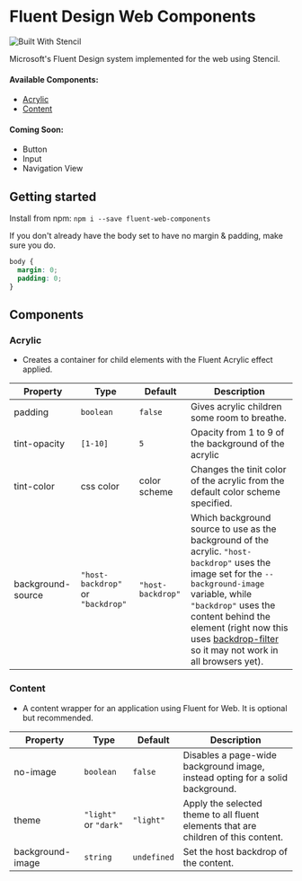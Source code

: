 # Fluent Design Web Components

![Built With Stencil](https://img.shields.io/badge/-Built%20With%20Stencil-16161d.svg?logo=data%3Aimage%2Fsvg%2Bxml%3Bbase64%2CPD94bWwgdmVyc2lvbj0iMS4wIiBlbmNvZGluZz0idXRmLTgiPz4KPCEtLSBHZW5lcmF0b3I6IEFkb2JlIElsbHVzdHJhdG9yIDE5LjIuMSwgU1ZHIEV4cG9ydCBQbHVnLUluIC4gU1ZHIFZlcnNpb246IDYuMDAgQnVpbGQgMCkgIC0tPgo8c3ZnIHZlcnNpb249IjEuMSIgaWQ9IkxheWVyXzEiIHhtbG5zPSJodHRwOi8vd3d3LnczLm9yZy8yMDAwL3N2ZyIgeG1sbnM6eGxpbms9Imh0dHA6Ly93d3cudzMub3JnLzE5OTkveGxpbmsiIHg9IjBweCIgeT0iMHB4IgoJIHZpZXdCb3g9IjAgMCA1MTIgNTEyIiBzdHlsZT0iZW5hYmxlLWJhY2tncm91bmQ6bmV3IDAgMCA1MTIgNTEyOyIgeG1sOnNwYWNlPSJwcmVzZXJ2ZSI%2BCjxzdHlsZSB0eXBlPSJ0ZXh0L2NzcyI%2BCgkuc3Qwe2ZpbGw6I0ZGRkZGRjt9Cjwvc3R5bGU%2BCjxwYXRoIGNsYXNzPSJzdDAiIGQ9Ik00MjQuNywzNzMuOWMwLDM3LjYtNTUuMSw2OC42LTkyLjcsNjguNkgxODAuNGMtMzcuOSwwLTkyLjctMzAuNy05Mi43LTY4LjZ2LTMuNmgzMzYuOVYzNzMuOXoiLz4KPHBhdGggY2xhc3M9InN0MCIgZD0iTTQyNC43LDI5Mi4xSDE4MC40Yy0zNy42LDAtOTIuNy0zMS05Mi43LTY4LjZ2LTMuNkgzMzJjMzcuNiwwLDkyLjcsMzEsOTIuNyw2OC42VjI5Mi4xeiIvPgo8cGF0aCBjbGFzcz0ic3QwIiBkPSJNNDI0LjcsMTQxLjdIODcuN3YtMy42YzAtMzcuNiw1NC44LTY4LjYsOTIuNy02OC42SDMzMmMzNy45LDAsOTIuNywzMC43LDkyLjcsNjguNlYxNDEuN3oiLz4KPC9zdmc%2BCg%3D%3D&colorA=16161d&style=flat-square)

Microsoft's Fluent Design system implemented for the web using Stencil.

#### Available Components:
* [Acrylic](#acrylic)
* [Content](#content)

#### Coming Soon:
* Button
* Input
* Navigation View

## Getting started
Install from npm: `npm i --save fluent-web-components`

If you don't already have the body set to have no margin & padding, make sure you do.
```css
body {
  margin: 0;
  padding: 0;
}
```

## Components
### Acrylic
* Creates a container for child elements with the Fluent Acrylic effect applied.

| Property          | Type      | Default               | Description |
| --------          | ----      | -------               | ----------- |
| padding           | `boolean` | `false`               | Gives acrylic children some room to breathe. |
| tint-opacity      | `[1-10]`   | `5`                   | Opacity from 1 to 9 of the background of the acrylic |
| tint-color        | css color | color scheme          | Changes the tinit color of the acrylic from the default color scheme specified. |
| background-source | `"host-backdrop"` or `"backdrop"` | `"host-backdrop"` | Which background source to use as the background of the acrylic. `"host-backdrop"` uses the image set for the `--background-image` variable, while `"backdrop"` uses the content behind the element (right now this uses [backdrop-filter](https://developer.mozilla.org/en-US/docs/Web/CSS/backdrop-filter) so it may not work in all browsers yet). |

### Content
* A content wrapper for an application using Fluent for Web. It is optional but recommended.

| Property | Type | Default | Description |
| -------- | ---- | ------- | ----------- |
| no-image | `boolean` | `false` | Disables a page-wide background image, instead opting for a solid background. |
| theme    | `"light"` or `"dark"` | `"light"` | Apply the selected theme to all fluent elements that are children of this content. |
| background-image | `string` | `undefined` | Set the host backdrop of the content. |
